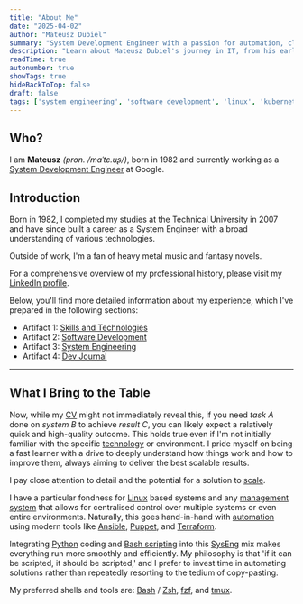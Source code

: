 ```yaml
---
title: "About Me"
date: "2025-04-02"
author: "Mateusz Dubiel"
summary: "System Development Engineer with a passion for automation, cloud technologies, and full-stack development."
description: "Learn about Mateusz Dubiel's journey in IT, from his early days in system administration and software development to his current role at Google, with a focus on Linux, Kubernetes, and Django."
readTime: true
autonumber: true
showTags: true
hideBackToTop: false
draft: false
tags: ['system engineering', 'software development', 'linux', 'kubernetes', 'django', 'automation', 'cloud']
---
```


## Who?

I am **Mateusz** *(pron. /maˈtɛ.uʂ/)*, born in 1982 and currently working as a [System Development Engineer](https://en.wikipedia.org/wiki/Systems_engineering) at Google.

## Introduction

Born in 1982, I completed my studies at the Technical University in 2007 and have since built a career as a System Engineer with a broad understanding of various technologies.

Outside of work, I'm a fan of heavy metal music and fantasy novels.

For a comprehensive overview of my professional history, please visit my [LinkedIn profile](https://www.linkedin.com/in/mdubiel/).

Below, you'll find more detailed information about my experience, which I've prepared in the following sections:

- Artifact 1: [Skills and Technologies](../artifacts/skills)
- Artifact 2: [Software Development](../artifacts/software-development)
- Artifact 3: [System Engineering](../artifacts/system-engineering)
- Artifact 4: [Dev Journal](../journal/introduction) 

---

## What I Bring to the Table

Now, while my [CV](https://www.linkedin.com/in/mdubiel/) might not immediately reveal this, if you need *task A* done on *system B* to achieve *result C*, you can likely expect a relatively quick and high-quality outcome. This holds true even if I'm not initially familiar with the specific [technology](https://en.wikipedia.org/wiki/Technology) or environment. I pride myself on being a fast learner with a drive to deeply understand how things work and how to improve them, always aiming to deliver the best scalable results.

I pay close attention to detail and the potential for a solution to [scale](https://en.wikipedia.org/wiki/Scalability).

I have a particular fondness for [Linux](https://en.wikipedia.org/wiki/Linux) based systems and any [management system](https://en.wikipedia.org/wiki/Management_system) that allows for centralised control over multiple systems or even entire environments. Naturally, this goes hand-in-hand with [automation](https://en.wikipedia.org/wiki/Automation) using modern tools like [Ansible](https://www.ansible.com/), [Puppet](https://www.puppet.com/), and [Terraform](https://www.terraform.io/).

Integrating [Python](https://www.python.org/) coding and [Bash scripting](https://en.wikipedia.org/wiki/Bash_(Unix_shell)) into this [SysEng](https://en.wikipedia.org/wiki/Systems_engineering) mix makes everything run more smoothly and efficiently. My philosophy is that 'if it can be scripted, it should be scripted,' and I prefer to invest time in automating solutions rather than repeatedly resorting to the tedium of copy-pasting.

My preferred shells and tools are: [Bash](https://en.wikipedia.org/wiki/Bash_(Unix_shell)) / [Zsh](https://www.zsh.org/), [fzf](https://github.com/junegunn/fzf), and [tmux](https://github.com/tmux/tmux).

